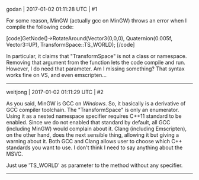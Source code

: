 godan | 2017-01-02 01:11:28 UTC | #1

For some reason, MinGW (actually gcc on MinGW) throws an error when I compile the following code:

[code]GetNode()->RotateAround(Vector3(0,0,0), Quaternion(0.005f, Vector3::UP), TransformSpace::TS_WORLD); [/code]

In particular, it claims that "TransformSpace" is not a class or namespace. Removing that argument from the function lets the code compile and run. However, I do need that parameter. Am I missing something? That syntax works fine on VS, and even emscripten...

-------------------------

weitjong | 2017-01-02 01:11:29 UTC | #2

As you said, MinGW is GCC on *Windows*. So, it basically is a derivative of GCC compiler toolchain. The "TransformSpace" is only an enumerator.  Using it as a nested namespace specifier requires C++11 standard to be enabled. Since we do not enabled that standard by default, all GCC (including MinGW) would complain about it. Clang (including Emscripten), on the other hand, does the next sensible thing, allowing it but giving a warning about it. Both GCC and Clang allows user to choose which C++ standards you want to use. I don't think I need to say anything about the MSVC.

Just use 'TS_WORLD' as parameter to the method without any specifier.

-------------------------

